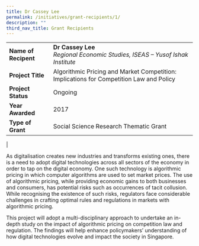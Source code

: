 ```yaml
---
title: Dr Cassey Lee
permalink: /initiatives/grant-recipients/1/
description: ""
third_nav_title: Grant Recipients
---
```

|  |  |
|---|---|
| **Name of Recipent** | **Dr Cassey Lee**<br>_Regional Economic Studies, ISEAS – Yusof Ishak Institute_ |
| **Project Title** | Algorithmic Pricing and Market Competition: Implications for Competition Law and Policy |
| **Project Status** | Ongoing |
| **Year Awarded** | 2017 |
| **Type of Grant** | Social Science Research Thematic Grant |
|

As digitalisation creates new industries and transforms existing ones, there is a need to adopt digital technologies across all sectors of the economy in order to tap on the digital economy. One such technology is algorithmic pricing in which computer algorithms are used to set market prices. The use of algorithmic pricing, while providing economic gains to both businesses and consumers, has potential risks such as occurrences of tacit collusion. While recognising the existence of such risks, regulators face considerable challenges in crafting optimal rules and regulations in markets with algorithmic pricing. 

This project will adopt a multi-disciplinary approach to undertake an in-depth study on the impact of algorithmic pricing on competition law and regulation. The findings will help enhance policymakers’ understanding of how digital technologies evolve and impact the society in Singapore.